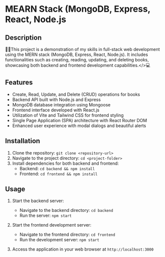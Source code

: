 # MEARN Stack (MongoDB, Express, React, Node.js

## Description

👨‍💻This project is a demonstration of my skills in full-stack web development using the MERN stack (MongoDB, Express, React, Node.js). It includes functionalities such as creating, reading, updating, and deleting books, showcasing both backend and frontend development capabilities.</>💻

## Features

- Create, Read, Update, and Delete (CRUD) operations for books
- Backend API built with Node.js and Express
- MongoDB database integration using Mongoose
- Frontend interface developed with React.js
- Utilization of Vite and Tailwind CSS for frontend styling
- Single Page Application (SPA) architecture with React Router DOM
- Enhanced user experience with modal dialogs and beautiful alerts

## Installation

1. Clone the repository: `git clone <repository-url>`
2. Navigate to the project directory: `cd <project-folder>`
3. Install dependencies for both backend and frontend:
   - Backend: `cd backend && npm install`
   - Frontend: `cd frontend && npm install`

## Usage

1. Start the backend server:
   - Navigate to the backend directory: `cd backend`
   - Run the server: `npm start`

2. Start the frontend development server:
   - Navigate to the frontend directory: `cd frontend`
   - Run the development server: `npm start`

3. Access the application in your web browser at `http://localhost:3000`


